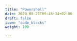 ```yaml
---
title: "Powershell"
date: 2023-08-21T09:45:34+02:00
draft: false
icon: "code_blocks"
weight: 100

---
```


